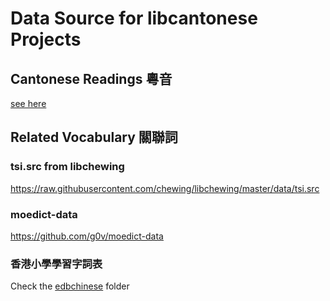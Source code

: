 # Data Source for libcantonese Projects

## Cantonese Readings 粵音
[see here](https://github.com/mahiuchun/zh-hk-data/blob/master/CantoneseSources.md)

## Related Vocabulary 關聯詞
### tsi.src from libchewing
https://raw.githubusercontent.com/chewing/libchewing/master/data/tsi.src

### moedict-data
https://github.com/g0v/moedict-data

### 香港小學學習字詞表
Check the [edbchinese](edbchinese/) folder
